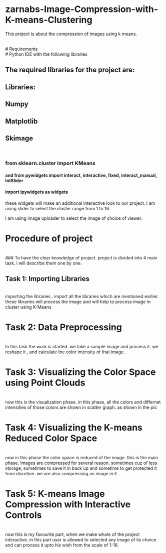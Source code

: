 # zarnabs-Image-Compression-with-K-means-Clustering
This project is about the compression of images using k means. 

<br>
# Requirements 
<br>
# Python IDE with the following libraries

## The required libraries for the project are: 
## Libraries:
## Numpy 
## Matplotlib 
## Skimage

<br> 

### from sklearn.cluster import KMeans
#### and from pywidgets import interact, interactive, fixed, interact_manual, IntSlider
#### import ipywidgets as widgets

these widgets will make an additional interactive look to our project.
I am using slider to select the cluster range from 1 to 16.

I am using image uploader to select the image of choice of viewer.

# Procedure of project
<br> 
### To have the clear knowledge of project. project is divided into 4 main task. i will describe them one by one. 

## Task 1: Importing Libraries
<br>
importing the libraries , import all the libraries which are mentioned earlier. these libraries will process the image and will help to process image in cluster using K-Means

# Task 2: Data Preprocessing
<br>
 In this task the work is started. we take a sample image and process it. we reshape it , and calculate the color intensity of that image.

# Task 3: Visualizing the Color Space using Point Clouds
<br>
 now this is the visualization phase. in this phase, all the colors and differnet intensities of those colors are shown in scatter graph. as shown in the pic

# Task 4: Visualizing the K-means Reduced Color Space
<br> 
 now in this phase the color space is reduced of the image. this is the main phase. Images are compressed for several reason. sometimes cuz of less storage, sometimes to save it in back up and sometime to get protected it from disortion. we are also compressing an image in it

# Task 5: K-means Image Compression with Interactive Controls
<br>
 now this is my favourite part, when we make whole of the project interactive. in this part user is allowed to selected any image of its choice and can process it upto his wish from the scale of 1-16. 




